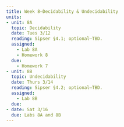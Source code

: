 ```yaml
---
title: Week 8—Decidability & Undecidability
units:
- unit: 8A
  topic: Decidability
  date: Tues 3/12
  reading: Sipser §4.1; optional—TBD.
  assigned: 
    - Lab 8A
    - Homework 8
  due:
    - Homework 7
- unit: 8B
  topic: Undecidability
  date: Thurs 3/14
  reading: Sipser §4.2; optional—TBD.
  assigned: 
    - Lab 8B
  due: 
- date: Sat 3/16
  due: Labs 8A and 8B
---
```

